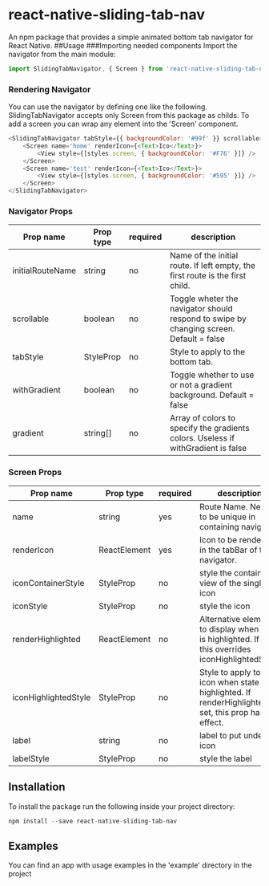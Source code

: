 # react-native-sliding-tab-nav
An npm package that provides a simple animated bottom tab navigator for React Native. 
##Usage
###Importing needed components
Import the navigator from the main module:

```javascript
import SlidingTabNavigator, { Screen } from 'react-native-sliding-tab-nav';
```

### Rendering Navigator 
You can use the navigator by defining one like the following. SlidingTabNavigator accepts only Screen from this package as childs. To add a screen you can wrap any element into the 'Screen' component.

```javascript
<SlidingTabNavigator tabStyle={{ backgroundColor: '#99f' }} scrollable>
	<Screen name='home' renderIcon={<Text>Ico</Text>}>
		<View style={[styles.screen, { backgroundColor: '#F76' }]} />
	</Screen>
	<Screen name='test' renderIcon={<Text>Ico</Text>}>
		<View style={[styles.screen, { backgroundColor: '#595' }]} />
	</Screen>
</SlidingTabNavigator> 
``` 
### Navigator Props
|  Prop name | Prop type  | required  | description  |
| ------------ | ------------ | ------------ | ------------ |
|  initialRouteName | string  |  no | Name of the initial route. If left empty, the first route is the first child.  |
|  scrollable | boolean  |  no |  Toggle wheter the navigator should respond to swipe by changing screen. Default = false  |
|  tabStyle | StyleProp<ViewStyle>  | no  |  Style to apply to the bottom tab. |
|  withGradient |  boolean | no  |Toggle whether to use or not a gradient background. Default = false   |
|  gradient | string[]  |  no | Array of colors to specify the gradients colors. Useless if withGradient is false |

### Screen Props
|  Prop name | Prop type  | required  | description  |
| ------------ | ------------ | ------------ | ------------ |
|  name | string  |  yes | Route Name. Needs to be unique in containing navigator  |
|  renderIcon | ReactElement  |  yes | Icon to be rendered in the tabBar of the navigator.  |
|  iconContainerStyle | StyleProp<ViewStyle>  |  no |style the container view of the single icon  |
|  iconStyle | StyleProp<any>  |  no |style the icon  |
|  renderHighlighted | ReactElement |  no | Alternative element to display when icon is highlighted. If set, this overrides iconHighlightedStyle. |
|  iconHighlightedStyle | StyleProp<any>  |  no |Style to apply to the icon when state is highlighted. If renderHighlighted is set, this prop has no effect.  |
| label | string | no | label to put under the icon |
| labelStyle | StyleProp<TextStyle> | no | style the label |

## Installation
To install the package run the following inside your project directory:
```javascript
npm install --save react-native-sliding-tab-nav
```

## Examples
You can find an app with usage examples in the 'example' directory in the project
